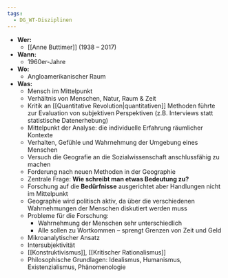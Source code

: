 ```yaml
---
tags:
  - DG_WT-Disziplinen
---
```


- **Wer:**
	- [[Anne Buttimer]] (1938 – 2017)
- **Wann:**
	- 1960er-Jahre
- **Wo:**
	- Angloamerikanischer Raum
- **Was:**
	- Mensch im Mittelpunkt
	- Verhältnis von Menschen, Natur, Raum & Zeit
	- Kritik an [[Quantitative Revolution|quantitativen]] Methoden führte zur Evaluation von subjektiven Perspektiven (z.B. Interviews statt statistische Datenerhebung)
	- Mittelpunkt der Analyse: die individuelle Erfahrung räumlicher Kontexte
	- Verhalten, Gefühle und Wahrnehmung der Umgebung eines Menschen
	- Versuch die Geografie an die Sozialwissenschaft anschlussfähig zu machen
	- Forderung nach neuen Methoden in der Geographie
	- Zentrale Frage: **Wie schreibt man etwas Bedeutung zu?**
	- Forschung auf die **Bedürfnisse** ausgerichtet aber Handlungen nicht im Mittelpunkt
	- Geographie wird politisch aktiv, da über die verschiedenen Wahrnehmungen der Menschen diskutiert werden muss
	- Probleme für die Forschung:
		- Wahrnehmung der Menschen sehr unterschiedlich
		- Alle sollen zu Wortkommen – sprengt Grenzen von Zeit und Geld
	- Mikroanalytischer Ansatz
	- Intersubjektivität
	- [[Konstruktivismus]], [[Kritischer Rationalismus]]
	- Philosophische Grundlagen: Idealismus, Humanismus, Existenzialismus, Phänomenologie